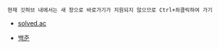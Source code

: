 ```
현재 깃허브 내에서는 새 창으로 바로가기가 지원되지 않으므로 Ctrl+좌클릭하여 가기
```

- [solved.ac](https://solved.ac/problems/level)

 
- [백준](https://www.acmicpc.net/)
